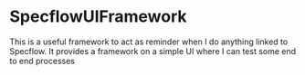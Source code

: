 # SpecflowUIFramework
This is a useful framework to act as reminder when I do anything linked to Specflow. It provides a framework on a simple UI where I can test some end to end processes
